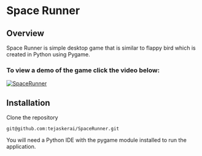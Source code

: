 
# Space Runner

## Overview 

Space Runner is simple desktop game that is similar to flappy bird which is created in Python using Pygame. 

### To view a demo of the game click the video below:
[![SpaceRunner](https://j.gifs.com/GvpWQr.gif)](https://www.youtube.com/watch?v=HQtZwTyK9tY&ab_channel=TejasKerai)



## Installation
Clone the repository
```
git@github.com:tejaskerai/SpaceRunner.git
```

You will need a Python IDE with the pygame module installed to run the application.

